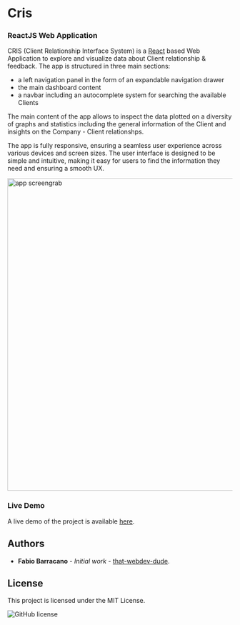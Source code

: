 # Cris

### ReactJS Web Application

CRIS (Client Relationship Interface System) is a [React](https://react.dev/) based Web Application to explore and visualize data about Client relationship & feedback. The app is structured in three main sections:

- a left navigation panel in the form of an expandable navigation drawer
- the main dashboard content
- a navbar including an autocomplete system for searching the available Clients

The main content of the app allows to inspect the data plotted on a diversity of graphs and statistics including the general information of the Client and insights on the Company - Client relationshps.

The app is fully responsive, ensuring a seamless user experience across various devices and screen sizes. The user interface is designed to be simple and intuitive, making it easy for users to find the information they need and ensuring a smooth UX.

<img width="700px" src="https://github.com/that-webdev-dude/cris-dashboard/blob/main/screengrabs/Screenshot%202023-07-11%20210256.png" alt="app screengrab">

### Live Demo

A live demo of the project is available [here](https://that-cris-a0f96dfb8641.herokuapp.com/).

## Authors

- **Fabio Barracano** - _Initial work_ - [that-webdev-dude](https://github.com/that-webdev-dude).

## License

This project is licensed under the MIT License.

![GitHub license](https://img.shields.io/badge/license-MIT-blue.svg)
